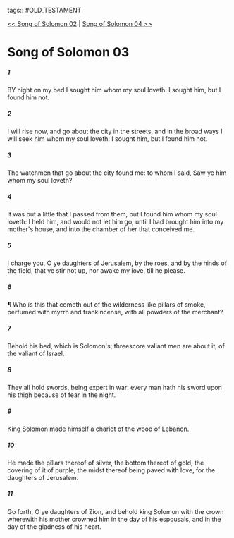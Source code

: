 tags:: #OLD_TESTAMENT

[<< Song of Solomon 02](OLD_TESTAMENT/22_Song_of_Solomon/Song_of_Solomon_02.md) | [Song of Solomon 04 >>](OLD_TESTAMENT/22_Song_of_Solomon/Song_of_Solomon_04.md)

# Song of Solomon 03

##### 1

BY night on my bed I sought him whom my soul loveth: I sought him, but I found him not.

##### 2

I will rise now, and go about the city in the streets, and in the broad ways I will seek him whom my soul loveth: I sought him, but I found him not.

##### 3

The watchmen that go about the city found me: to whom I said, Saw ye him whom my soul loveth?

##### 4

It was but a little that I passed from them, but I found him whom my soul loveth: I held him, and would not let him go, until I had brought him into my mother's house, and into the chamber of her that conceived me.

##### 5

I charge you, O ye daughters of Jerusalem, by the roes, and by the hinds of the field, that ye stir not up, nor awake my love, till he please.

##### 6

¶ Who is this that cometh out of the wilderness like pillars of smoke, perfumed with myrrh and frankincense, with all powders of the merchant?

##### 7

Behold his bed, which is Solomon's; threescore valiant men are about it, of the valiant of Israel.

##### 8

They all hold swords, being expert in war: every man hath his sword upon his thigh because of fear in the night.

##### 9

King Solomon made himself a chariot of the wood of Lebanon.

##### 10

He made the pillars thereof of silver, the bottom thereof of gold, the covering of it of purple, the midst thereof being paved with love, for the daughters of Jerusalem.

##### 11

Go forth, O ye daughters of Zion, and behold king Solomon with the crown wherewith his mother crowned him in the day of his espousals, and in the day of the gladness of his heart.
